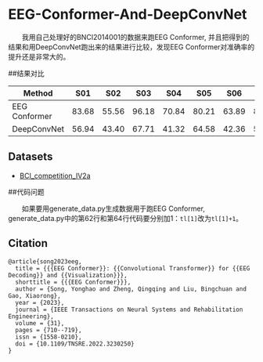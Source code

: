 # EEG-Conformer-And-DeepConvNet

&emsp;&emsp;我用自己处理好的BNCI2014001的数据来跑EEG Conformer, 并且把得到的结果和用DeepConvNet跑出来的结果进行比较，发现EEG Conformer对准确率的提升还是非常大的。

##结果对比

|   Method  |  S01     | S02     | S03     |  S04     | S05     |  S06     | S07     | S08     |  S09     | AVG.
| -------- | -------- | -------- | -------- | -------- | -------- | -------- | -------- | -------- | -------- | -------- |
| EEG Conformer | 83.68 | 55.56 | 96.18 | 70.84 | 80.21 | 63.89 | 89.93 | 87.85 | 84.03 | 79.13 |
| DeepConvNet | 56.94 | 43.40 | 67.71 | 41.32 | 64.58 | 42.36 | 56.60 | 58.68 | 62.15 | 54.86 |


## Datasets
- [BCI_competition_IV2a](https://www.bbci.de/competition/iv/)

##代码问题

&emsp;&emsp;如果要用generate_data.py生成数据用于跑EEG Conformer, generate_data.py中的第62行和第64行代码要分别加1：```tl[1]```改为```tl[1]+1```。


## Citation
```
@article{song2023eeg,
  title = {{{EEG Conformer}}: {{Convolutional Transformer}} for {{EEG Decoding}} and {{Visualization}}},
  shorttitle = {{{EEG Conformer}}},
  author = {Song, Yonghao and Zheng, Qingqing and Liu, Bingchuan and Gao, Xiaorong},
  year = {2023},
  journal = {IEEE Transactions on Neural Systems and Rehabilitation Engineering},
  volume = {31},
  pages = {710--719},
  issn = {1558-0210},
  doi = {10.1109/TNSRE.2022.3230250}
}
```
